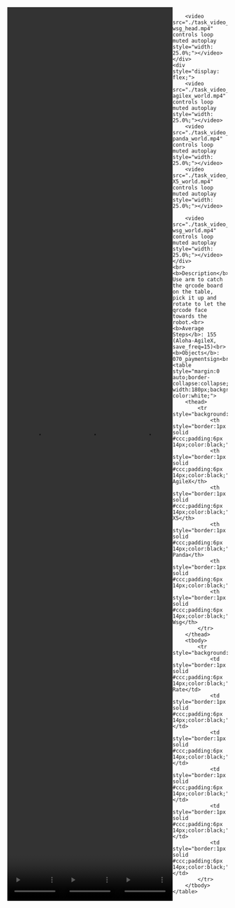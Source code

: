 <!DOCTYPE html>
<html lang="en">
<body>
    <div style="display: flex;">
        <video src="./task_video_clean/rotate_qrcode/aloha-agilex_head.mp4" controls loop muted autoplay style="width: 25.0%;"></video>
        <video src="./task_video_clean/rotate_qrcode/franka-panda_head.mp4" controls loop muted autoplay style="width: 25.0%;"></video>
        <video src="./task_video_clean/rotate_qrcode/ARX-X5_head.mp4" controls loop muted autoplay style="width: 25.0%;"></video>
        
        <video src="./task_video_clean/rotate_qrcode/ur5-wsg_head.mp4" controls loop muted autoplay style="width: 25.0%;"></video>
    </div>
    <div style="display: flex;">
        <video src="./task_video_clean/rotate_qrcode/aloha-agilex_world.mp4" controls loop muted autoplay style="width: 25.0%;"></video>
        <video src="./task_video_clean/rotate_qrcode/franka-panda_world.mp4" controls loop muted autoplay style="width: 25.0%;"></video>
        <video src="./task_video_clean/rotate_qrcode/ARX-X5_world.mp4" controls loop muted autoplay style="width: 25.0%;"></video>
        
        <video src="./task_video_clean/rotate_qrcode/ur5-wsg_world.mp4" controls loop muted autoplay style="width: 25.0%;"></video>
    </div>
    <br><b>Description</b>: Use arm to catch the qrcode board on the table, pick it up and rotate to let the qrcode face towards the robot.<br>
    <b>Average Steps</b>: 155 (Aloha-AgileX, save_freq=15)<br>
    <b>Objects</b>: 070_paymentsign<br>
    <table style="margin:0 auto;border-collapse:collapse;width:auto;min-width:180px;background-color:white;">
        <thead>
            <tr style="background:#f0f0f0;">
                <th style="border:1px solid #ccc;padding:6px 14px;color:black;">Embodiments</th>
                <th style="border:1px solid #ccc;padding:6px 14px;color:black;">Aloha-AgileX</th>
                <th style="border:1px solid #ccc;padding:6px 14px;color:black;">ARX-X5</th>
                <th style="border:1px solid #ccc;padding:6px 14px;color:black;">Franka-Panda</th>
                <th style="border:1px solid #ccc;padding:6px 14px;color:black;">Piper</th>
                <th style="border:1px solid #ccc;padding:6px 14px;color:black;">UR5-Wsg</th>
            </tr>
        </thead>
        <tbody>
            <tr style="background:white;">
                <td style="border:1px solid #ccc;padding:6px 14px;color:black;">Success Rate</td>
                <td style="border:1px solid #ccc;padding:6px 14px;color:black;">75%</td>
                <td style="border:1px solid #ccc;padding:6px 14px;color:black;">74%</td>
                <td style="border:1px solid #ccc;padding:6px 14px;color:black;">94%</td>
                <td style="border:1px solid #ccc;padding:6px 14px;color:black;">0%</td>
                <td style="border:1px solid #ccc;padding:6px 14px;color:black;">67%</td>
            </tr>
        </tbody>
    </table>
</body>
</html>

